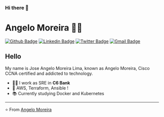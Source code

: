 ### Hi there 👋

<!--
**Ang3l1nux/Ang3l1nux** is a ✨ _special_ ✨ repository because its `README.md` (this file) appears on your GitHub profile.

Here are some ideas to get you started:

- 🔭 I’m currently working on ...
- 🌱 I’m currently learning ...
- 👯 I’m looking to collaborate on ...
- 🤔 I’m looking for help with ...
- 💬 Ask me about ...
- 📫 How to reach me: ...
- 😄 Pronouns: ...
- ⚡ Fun fact: ...
-->
# Angelo Moreira :man_technologist:

[![Github Badge](https://img.shields.io/badge/-Github-000?style=flat-square&logo=Github&logoColor=white&link=https://github.com/Ang3l1nux)](https://github.com/Ang3l1nux)
[![Linkedin Badge](https://img.shields.io/badge/-LinkedIn-blue?style=flat-square&logo=Linkedin&logoColor=white&link=https://https://www.linkedin.com/in/josé-angelo-moreira-lima-080a4556//)](https://www.linkedin.com/in/josé-angelo-moreira-lima-080a4556/)
[![Twitter Badge](https://img.shields.io/badge/-Twitter-1ca0f1?style=flat-square&labelColor=1ca0f1&logo=twitter&logoColor=white&link=https://twitter.com/angelinux_ml)](https://twitter.com/angelinux_ml)
[![Gmail Badge](https://img.shields.io/badge/-Gmail-c14438?style=flat-square&logo=Gmail&logoColor=white&link=mailto:angelinux2011@gmail.com)](mailto:angelinux2011@gmail.com)



## Hello 


My name is Jose Angelo Moreira Lima, known as Angelo Moreira, Cisco CCNA certified and addicted to technology.

- :office_worker: I work as SRE in **C6 Bank**
- :blue_heart: AWS, Terraform, Ansible !
- :books: Currently studying Docker and Kubernetes

---
⭐️ From [Angelo Moreira](https://github.com/Ang3l1nux)
